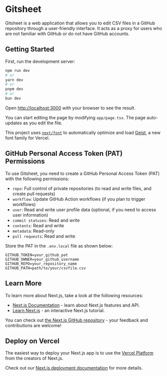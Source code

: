 # Gitsheet

Gitsheet is a web application that allows you to edit CSV files in a GitHub repository through a user-friendly interface. It acts as a proxy for users who are not familiar with GitHub or do not have GitHub accounts.

## Getting Started

First, run the development server:

```bash
npm run dev
# or
yarn dev
# or
pnpm dev
# or
bun dev
```

Open [http://localhost:3000](http://localhost:3000) with your browser to see the result.

You can start editing the page by modifying `app/page.tsx`. The page auto-updates as you edit the file.

This project uses [`next/font`](https://nextjs.org/docs/app/building-your-application/optimizing/fonts) to automatically optimize and load [Geist](https://vercel.com/font), a new font family for Vercel.

## GitHub Personal Access Token (PAT) Permissions

To use Gitsheet, you need to create a GitHub Personal Access Token (PAT) with the following permissions:
- `repo`: Full control of private repositories (to read and write files, and create pull requests)
- `workflow`: Update GitHub Action workflows (if you plan to trigger workflows)
- `user`: Read and write user profile data (optional, if you need to access user information)
- `commit statuses`: Read and write
- `contents`: Read and write
- `metadata`: Read-only
- `pull requests`: Read and write

Store the PAT in the `.env.local` file as shown below:

```env
GITHUB_TOKEN=your_github_pat
GITHUB_OWNER=your_github_username
GITHUB_REPO=your_repository_name
GITHUB_PATH=path/to/your/csvfile.csv
```

## Learn More

To learn more about Next.js, take a look at the following resources:

- [Next.js Documentation](https://nextjs.org/docs) - learn about Next.js features and API.
- [Learn Next.js](https://nextjs.org/learn) - an interactive Next.js tutorial.

You can check out [the Next.js GitHub repository](https://github.com/vercel/next.js) - your feedback and contributions are welcome!

## Deploy on Vercel

The easiest way to deploy your Next.js app is to use the [Vercel Platform](https://vercel.com/new?utm_medium=default-template&filter=next.js&utm_source=create-next-app&utm_campaign=create-next-app-readme) from the creators of Next.js.

Check out our [Next.js deployment documentation](https://nextjs.org/docs/app/building-your-application/deploying) for more details.

